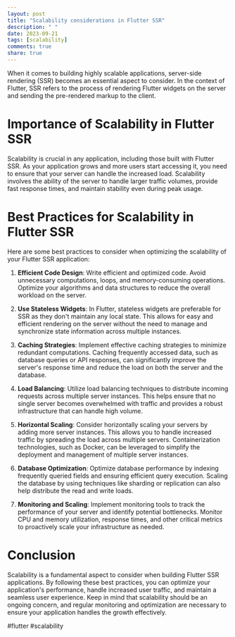 ```yaml
---
layout: post
title: "Scalability considerations in Flutter SSR"
description: " "
date: 2023-09-21
tags: [scalability]
comments: true
share: true
---
```


When it comes to building highly scalable applications, server-side rendering (SSR) becomes an essential aspect to consider. In the context of Flutter, SSR refers to the process of rendering Flutter widgets on the server and sending the pre-rendered markup to the client.

# Importance of Scalability in Flutter SSR

Scalability is crucial in any application, including those built with Flutter SSR. As your application grows and more users start accessing it, you need to ensure that your server can handle the increased load. Scalability involves the ability of the server to handle larger traffic volumes, provide fast response times, and maintain stability even during peak usage.

# Best Practices for Scalability in Flutter SSR

Here are some best practices to consider when optimizing the scalability of your Flutter SSR application:

1. **Efficient Code Design**: Write efficient and optimized code. Avoid unnecessary computations, loops, and memory-consuming operations. Optimize your algorithms and data structures to reduce the overall workload on the server.

2. **Use Stateless Widgets**: In Flutter, stateless widgets are preferable for SSR as they don't maintain any local state. This allows for easy and efficient rendering on the server without the need to manage and synchronize state information across multiple instances.

3. **Caching Strategies**: Implement effective caching strategies to minimize redundant computations. Caching frequently accessed data, such as database queries or API responses, can significantly improve the server's response time and reduce the load on both the server and the database.

4. **Load Balancing**: Utilize load balancing techniques to distribute incoming requests across multiple server instances. This helps ensure that no single server becomes overwhelmed with traffic and provides a robust infrastructure that can handle high volume.

5. **Horizontal Scaling**: Consider horizontally scaling your servers by adding more server instances. This allows you to handle increased traffic by spreading the load across multiple servers. Containerization technologies, such as Docker, can be leveraged to simplify the deployment and management of multiple server instances.

6. **Database Optimization**: Optimize database performance by indexing frequently queried fields and ensuring efficient query execution. Scaling the database by using techniques like sharding or replication can also help distribute the read and write loads.

7. **Monitoring and Scaling**: Implement monitoring tools to track the performance of your server and identify potential bottlenecks. Monitor CPU and memory utilization, response times, and other critical metrics to proactively scale your infrastructure as needed.

# Conclusion

Scalability is a fundamental aspect to consider when building Flutter SSR applications. By following these best practices, you can optimize your application's performance, handle increased user traffic, and maintain a seamless user experience. Keep in mind that scalability should be an ongoing concern, and regular monitoring and optimization are necessary to ensure your application handles the growth effectively.

#flutter #scalability